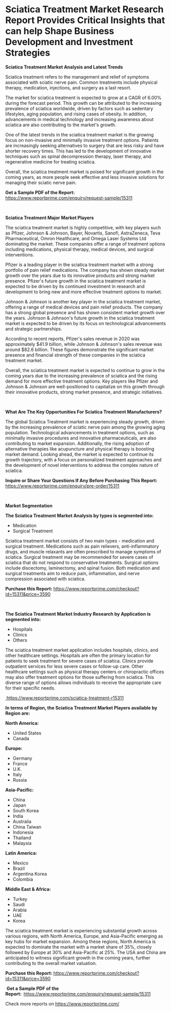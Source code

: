 <p><h1>Sciatica Treatment Market Research Report Provides Critical Insights that can help Shape Business Development and Investment Strategies</h1></p><p><strong>Sciatica Treatment Market Analysis and Latest Trends</strong></p>
<p><p>Sciatica treatment refers to the management and relief of symptoms associated with sciatic nerve pain. Common treatments include physical therapy, medication, injections, and surgery as a last resort.</p><p>The market for sciatica treatment is expected to grow at a CAGR of 6.00% during the forecast period. This growth can be attributed to the increasing prevalence of sciatica worldwide, driven by factors such as sedentary lifestyles, aging population, and rising cases of obesity. In addition, advancements in medical technology and increasing awareness about sciatica are also contributing to the market's growth.</p><p>One of the latest trends in the sciatica treatment market is the growing focus on non-invasive and minimally invasive treatment options. Patients are increasingly seeking alternatives to surgery that are less risky and have shorter recovery times. This has led to the development of innovative techniques such as spinal decompression therapy, laser therapy, and regenerative medicine for treating sciatica.</p><p>Overall, the sciatica treatment market is poised for significant growth in the coming years, as more people seek effective and less invasive solutions for managing their sciatic nerve pain.</p></p>
<p><strong>Get a Sample PDF of the Report:&nbsp;</strong> <a href="https://www.reportprime.com/enquiry/request-sample/15311">https://www.reportprime.com/enquiry/request-sample/15311</a></p>
<p>&nbsp;</p>
<p><strong>Sciatica Treatment Major Market Players</strong></p>
<p><p>The sciatica treatment market is highly competitive, with key players such as Pfizer, Johnson & Johnson, Bayer, Novartis, Sanofi, AstraZeneca, Teva Pharmaceutical, Omron Healthcare, and Omega Laser Systems Ltd dominating the market. These companies offer a range of treatment options including medications, physical therapy, medical devices, and surgical interventions.</p><p>Pfizer is a leading player in the sciatica treatment market with a strong portfolio of pain relief medications. The company has shown steady market growth over the years due to its innovative products and strong market presence. Pfizer's future growth in the sciatica treatment market is expected to be driven by its continued investment in research and development to bring new and more effective treatment options to market.</p><p>Johnson & Johnson is another key player in the sciatica treatment market, offering a range of medical devices and pain relief products. The company has a strong global presence and has shown consistent market growth over the years. Johnson & Johnson's future growth in the sciatica treatment market is expected to be driven by its focus on technological advancements and strategic partnerships.</p><p>According to recent reports, Pfizer's sales revenue in 2020 was approximately $41.9 billion, while Johnson & Johnson's sales revenue was around $82.6 billion. These figures demonstrate the significant market presence and financial strength of these companies in the sciatica treatment market.</p><p>Overall, the sciatica treatment market is expected to continue to grow in the coming years due to the increasing prevalence of sciatica and the rising demand for more effective treatment options. Key players like Pfizer and Johnson & Johnson are well-positioned to capitalize on this growth through their innovative products, strong market presence, and strategic initiatives.</p></p>
<p>&nbsp;</p>
<p><strong>What Are The Key Opportunities For Sciatica Treatment Manufacturers?</strong></p>
<p><p>The global Sciatica Treatment market is experiencing steady growth, driven by the increasing prevalence of sciatic nerve pain among the growing aging population. Technological advancements in treatment options, such as minimally invasive procedures and innovative pharmaceuticals, are also contributing to market expansion. Additionally, the rising adoption of alternative therapies like acupuncture and physical therapy is boosting market demand. Looking ahead, the market is expected to continue its growth trajectory, with a focus on personalized treatment approaches and the development of novel interventions to address the complex nature of sciatica.</p></p>
<p><strong>Inquire or Share Your Questions If Any Before Purchasing This Report:</strong> <a href="https://www.reportprime.com/enquiry/pre-order/15311">https://www.reportprime.com/enquiry/pre-order/15311</a></p>
<p>&nbsp;</p>
<p><strong>Market Segmentation</strong></p>
<p><strong>The Sciatica Treatment Market Analysis by types is segmented into:</strong></p>
<p><ul><li>Medication</li><li>Surgical Treatment</li></ul></p>
<p><p>Sciatica treatment market consists of two main types - medication and surgical treatment. Medications such as pain relievers, anti-inflammatory drugs, and muscle relaxants are often prescribed to manage symptoms of sciatica. Surgical treatment may be recommended for severe cases of sciatica that do not respond to conservative treatments. Surgical options include discectomy, laminectomy, and spinal fusion. Both medication and surgical treatments aim to reduce pain, inflammation, and nerve compression associated with sciatica.</p></p>
<p><strong>Purchase this Report:&nbsp;</strong><a href="https://www.reportprime.com/checkout?id=15311&price=3590">https://www.reportprime.com/checkout?id=15311&price=3590</a></p>
<p>&nbsp;</p>
<p><strong>The Sciatica Treatment Market Industry Research by Application is segmented into:</strong></p>
<p><ul><li>Hospitals</li><li>Clinics</li><li>Others</li></ul></p>
<p><p>The sciatica treatment market application includes hospitals, clinics, and other healthcare settings. Hospitals are often the primary location for patients to seek treatment for severe cases of sciatica. Clinics provide outpatient services for less severe cases or follow-up care. Other healthcare settings such as physical therapy centers or chiropractic offices may also offer treatment options for those suffering from sciatica. This diverse range of options allows individuals to receive the appropriate care for their specific needs.</p></p>
<p><a href="https://www.reportprime.com/sciatica-treatment-r15311">&nbsp;https://www.reportprime.com/sciatica-treatment-r15311</a></p>
<p><strong>In terms of Region, the Sciatica Treatment Market Players available by Region are:</strong></p>
<p>
    <p> <strong> North America: </strong>
        <ul>
            <li>United States</li>
            <li>Canada</li>
        </ul>
        </p> 
    <p> <strong> Europe: </strong>
        <ul>
            <li>Germany</li>
            <li>France</li>
            <li>U.K.</li>
            <li>Italy</li>
            <li>Russia</li>
        </ul>
        </p> 
    <p> <strong> Asia-Pacific: </strong>
        <ul>
            <li>China</li>
            <li>Japan</li>
            <li>South Korea</li>
            <li>India</li>
            <li>Australia</li>
            <li>China Taiwan</li>
            <li>Indonesia</li>
            <li>Thailand</li>
            <li>Malaysia</li>
        </ul>
        </p> 
    <p> <strong> Latin America: </strong>
        <ul>
            <li>Mexico</li>
            <li>Brazil</li>
            <li>Argentina Korea</li>
            <li>Colombia</li>
        </ul>
        </p> 
    <p> <strong> Middle East & Africa: </strong>
        <ul>
            <li>Turkey</li>
            <li>Saudi</li>
            <li>Arabia</li>
            <li>UAE</li>
            <li>Korea</li>
        </ul>
    </p>
    </p>
<p><p>The sciatica treatment market is experiencing substantial growth across various regions, with North America, Europe, and Asia-Pacific emerging as key hubs for market expansion. Among these regions, North America is expected to dominate the market with a market share of 35%, closely followed by Europe at 30% and Asia-Pacific at 25%. The USA and China are anticipated to witness significant growth in the coming years, further contributing to the overall market valuation.</p></p>
<p><strong>Purchase this Report: </strong><a href="https://www.reportprime.com/checkout?id=15311&price=3590">https://www.reportprime.com/checkout?id=15311&price=3590</a></p>
<p>&nbsp;<strong>Get a Sample PDF of the Report:&nbsp;&nbsp;</strong><a href="https://www.reportprime.com/enquiry/request-sample/15311">https://www.reportprime.com/enquiry/request-sample/15311</a></p>
<p><strong></strong></p>
<p>Check more reports on <a href="https://www.reportprime.com/">https://www.reportprime.com/</a></p>